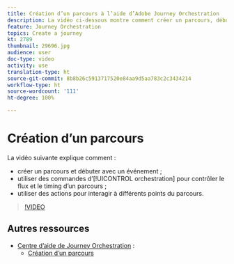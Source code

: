 ```yaml
---
title: Création d’un parcours à l’aide d’Adobe Journey Orchestration
description: La vidéo ci-dessous montre comment créer un parcours, débuter avec un événement, utiliser des commandes d’orchestration pour contrôler le flux et le timing d’un parcours et utiliser des actions pour interagir à différents points du parcours.
feature: Journey Orchestration
topics: Create a journey
kt: 2789
thumbnail: 29696.jpg
audience: user
doc-type: video
activity: use
translation-type: ht
source-git-commit: 8b8b26c5913717520e84aa9d5aa783c2c3434214
workflow-type: ht
source-wordcount: '111'
ht-degree: 100%

---
```



# Création d’un parcours

La vidéo suivante explique comment :

* créer un parcours et débuter avec un événement ;
* utiliser des commandes d’[!UICONTROL orchestration] pour contrôler le flux et le timing d’un parcours ;
* utiliser des actions pour interagir à différents points du parcours.

>[!VIDEO](https://video.tv.adobe.com/v/29696?quality=12&captions=fre_fr)

## Autres ressources

* [Centre d’aide de Journey Orchestration](https://docs.adobe.com/content/help/fr-FR/journeys/using/journey-orchestration-home.html) :
   * [Création d’un parcours](https://docs.adobe.com/content/help/fr-FR/journeys/using/building-journeys/about-journey-building/journey.html)
